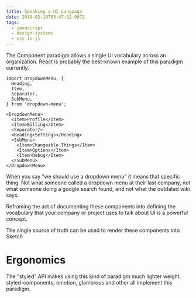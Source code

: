 ```yaml
---
title: Speaking a UI Language
date: 2018-02-19T05:47:52.997Z
tags:
  - javascript
  - design-systems
  - css-in-js
---
```

The Component paradigm allows a single UI vocabulary across an organization.
React is probably the best-known example of this paradigm currently.

```
import DropdownMenu, {
  Heading,
  Item,
  Separator,
  SubMenu,
} from 'dropdown-menu';

<DropdownMenu>
  <Item>Profile</Item>
  <Item>Billing</Item>
  <Separator/>
  <Heading>Settings</Heading>
  <SubMenu>
    <Item>Changeable Things</Item>
    <Item>Options</Item>
    <Item>Debug</Item>
  </SubMenu>
</DropdownMenu>
```

When you say "we should use a dropdown menu" it means that specific thing. Not
what someone called a dropdown menu at their last company, not what someone
doing a google search found, and not what the outdated wiki says.

Reframing the act of documenting these components into defining the vocabulary
that your company or project uses to talk about UI is a powerful concept.

The single source of truth can be used to render these components into Sketch

# Ergonomics

The "styled" API makes using this kind of paradigm much lighter weight.
styled-components, emotion, glamorous and other all implement this paradigm.
